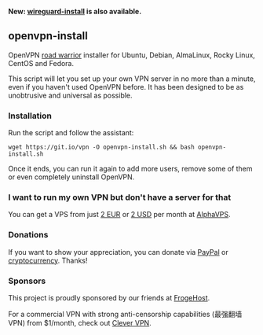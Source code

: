 **New: [wireguard-install](https://github.com/Nyr/wireguard-install) is also available.**

## openvpn-install
OpenVPN [road warrior](http://en.wikipedia.org/wiki/Road_warrior_%28computing%29) installer for Ubuntu, Debian, AlmaLinux, Rocky Linux, CentOS and Fedora.

This script will let you set up your own VPN server in no more than a minute, even if you haven't used OpenVPN before. It has been designed to be as unobtrusive and universal as possible.

### Installation
Run the script and follow the assistant:

`wget https://git.io/vpn -O openvpn-install.sh && bash openvpn-install.sh`

Once it ends, you can run it again to add more users, remove some of them or even completely uninstall OpenVPN.

### I want to run my own VPN but don't have a server for that
You can get a VPS from just [2 EUR](https://alphavps.com/clients/aff.php?aff=474&pid=457&currency=1) or [2 USD](https://alphavps.com/clients/aff.php?aff=474&pid=457&currency=6) per month at [AlphaVPS](https://alphavps.com/clients/aff.php?aff=474&pid=457&currency=1).

### Donations
If you want to show your appreciation, you can donate via [PayPal](https://www.paypal.com/cgi-bin/webscr?cmd=_s-xclick&hosted_button_id=VBAYDL34Z7J6L) or [cryptocurrency](https://pastebin.com/raw/M2JJpQpC). Thanks!

### Sponsors
This project is proudly sponsored by our friends at [FrogeHost](https://froge.host/?utm_source=nyr).

For a commercial VPN with strong anti-censorship capabilities (最强翻墙VPN) from $1/month, check out [Clever VPN](https://www.clever-vpn.net/?wg-referral=01LOULuQoi).